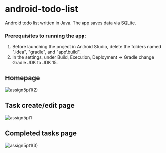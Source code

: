 # android-todo-list
Android todo list written in Java. The app saves data via SQLite.

### Prerequisites to running the app:
1. Before launching the project in Android Studio, delete the folders named ".idea", "gradle", and "app\build".
2. In the settings, under Build, Execution, Deployment -> Gradle change Gradle JDK to JDK 15.

## Homepage
![assign5pt1(2)](https://github.com/Vernon-C/android-todo-list/assets/80450405/041f258e-e89a-4bef-aa5d-99fee0e26c24)

## Task create/edit page
![assign5pt1](https://github.com/Vernon-C/android-todo-list/assets/80450405/4908a20e-edeb-4c2f-a914-b69a55f88ca2)

## Completed tasks page
![assign5pt1(3)](https://github.com/Vernon-C/android-todo-list/assets/80450405/022863a9-f05f-4967-8516-ad968044aeef)
